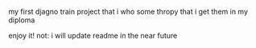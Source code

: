 my first  djagno train project that i who some thropy that i get them in my diploma

enjoy it!
not: i will update readme in the near future

